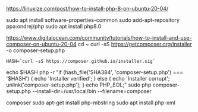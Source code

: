 https://linuxize.com/post/how-to-install-php-8-on-ubuntu-20-04/

sudo apt install software-properties-common
sudo add-apt-repository ppa:ondrej/php
sudo apt install php8.0

https://www.digitalocean.com/community/tutorials/how-to-install-and-use-composer-on-ubuntu-20-04
cd ~
curl -sS https://getcomposer.org/installer -o composer-setup.php

```
HASH=`curl -sS https://composer.github.io/installer.sig`
```

echo $HASH
php -r "if (hash_file('SHA384', 'composer-setup.php') === '$HASH') { echo 'Installer verified'; } else { echo 'Installer corrupt'; unlink('composer-setup.php'); } echo PHP_EOL;"
sudo php composer-setup.php --install-dir=/usr/local/bin --filename=composer

composer
sudo apt-get install php-mbstring
sudo apt install php-xml

